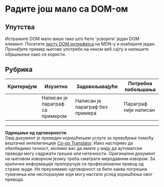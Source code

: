 <!--
CO_OP_TRANSLATOR_METADATA:
{
  "original_hash": "22fb6c3cb570c47f1ac65048393941fa",
  "translation_date": "2025-08-28T10:25:57+00:00",
  "source_file": "3-terrarium/3-intro-to-DOM-and-closures/assignment.md",
  "language_code": "sr"
}
-->
# Радите још мало са DOM-ом

## Упутства

Истражите DOM мало више тако што ћете 'усвојити' један DOM елемент. Посетите [листу DOM интерфејса](https://developer.mozilla.org/docs/Web/API/Document_Object_Model) на MDN-у и изаберите један. Пронађите пример његове употребе на неком веб сајту и напишите објашњење како се користи.

## Рубрика

| Критеријум | Изузетно                                     | Задовољавајуће                                  | Потребна побољшања      |
| ---------- | ------------------------------------------- | ----------------------------------------------- | ----------------------- |
|            | Написан је параграф са примером             | Написан је параграф без примера                 | Параграф није написан   |

---

**Одрицање од одговорности**:  
Овај документ је преведен коришћењем услуге за превођење помоћу вештачке интелигенције [Co-op Translator](https://github.com/Azure/co-op-translator). Иако настојимо да обезбедимо тачност, молимо вас да имате у виду да аутоматски преводи могу садржати грешке или нетачности. Оригинални документ на његовом изворном језику треба сматрати меродавним извором. За критичне информације препоручује се професионални превод од стране људи. Не преузимамо одговорност за било каква погрешна тумачења или неспоразуме који могу настати услед коришћења овог превода.